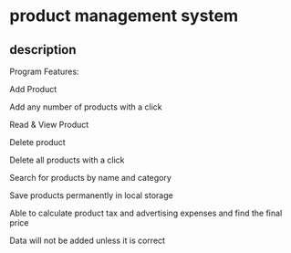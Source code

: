 # product management system

## description

Program Features:

Add Product

Add any number of products with a click

Read & View Product

Delete product

Delete all products with a click

Search for products by name and category

Save products permanently in local storage

Able to calculate product tax and advertising expenses and find the final price

 Data will not be added unless it is correct
